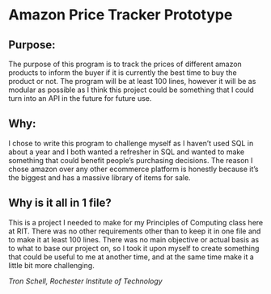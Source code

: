 
<h1>Amazon Price Tracker Prototype</h1>

<h2>Purpose:</h2>

The purpose of this program is to track the prices of different amazon products to inform the buyer if it is currently the best time to buy the product or not. The program will be at least 100 lines, however it will be as modular as possible as I think this project could be something that I could turn into an API in the future for future use.

  

<h2>Why:</h2>

I chose to write this program to challenge myself as I haven’t used SQL in about a year and I both wanted a refresher in SQL and wanted to make something that could benefit people’s purchasing decisions. The reason I chose amazon over any other ecommerce platform is honestly because it’s the biggest and has a massive library of items for sale.

  
<h2> Why is it all in 1 file?</h2>

This is a project I needed to make for my Principles of Computing class here at RIT. There was no other requirements other than to keep it in one file and to make it at least 100 lines. There was no main objective or actual basis as to what to base our project on, so I took it upon myself to create something that could be useful to me at another time, and at the same time make it a little bit more challenging.


*Tron Schell, Rochester Institute of Technology*
